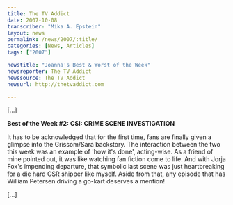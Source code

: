 ```yaml
---
title: The TV Addict
date: 2007-10-08
transcriber: "Mika A. Epstein"
layout: news
permalink: /news/2007/:title/
categories: [News, Articles]
tags: ["2007"]

newstitle: "Joanna's Best & Worst of the Week"
newsreporter: The TV Addict
newssource: The TV Addict
newsurl: http://thetvaddict.com

---
```


[...]

**Best of the Week #2: CSI: CRIME SCENE INVESTIGATION**

It has to be acknowledged that for the first time, fans are finally given a glimpse into the Grissom/Sara backstory. The interaction between the two this week was an example of 'how it's done', acting-wise. As a friend of mine pointed out, it was like watching fan fiction come to life. And with Jorja Fox's impending departure, that symbolic last scene was just heartbreaking for a die hard GSR shipper like myself. Aside from that, any episode that has William Petersen driving a go-kart deserves a mention!

[...]
